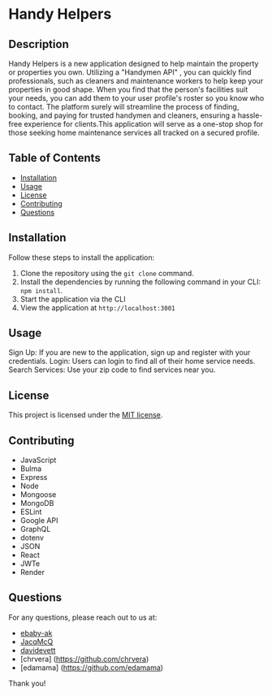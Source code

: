 # Handy Helpers

## Description
Handy Helpers is a new application designed to help maintain the property or properties you own. Utilizing a "Handymen API" , you can quickly find professionals, such as cleaners and maintenance workers to help keep your properties in good shape. When you find that the person's facilities suit your needs, you can add them to your user profile's roster so you know who to contact. The platform surely will streamline the process of finding, booking, and paying for trusted handymen and cleaners, ensuring a hassle-free experience for clients.This application will serve as a one-stop shop for those seeking home maintenance services all tracked on a secured profile.


## Table of Contents
- [Installation](#installation)
- [Usage](#usage)
- [License](#license)
- [Contributing](#contributing)
- [Questions](#questions)


## Installation
Follow these steps to install the application:
1. Clone the repository using the `git clone` command.
2. Install the dependencies by running the following command in your CLI: `npm install`.
3. Start the application via the CLI
4. View the application at `http://localhost:3001`


## Usage
Sign Up: If you are new to the application, sign up and register with your credentials.
Login: Users can login to find all of their home service needs.
Search Services: Use your zip code to find services near you.


## License
This project is licensed under the [MIT license](https://opensource.org/license/MIT).


## Contributing
- JavaScript
- Bulma
- Express
- Node
- Mongoose
- MongoDB
- ESLint
- Google API
- GraphQL
- dotenv
- JSON
- React
- JWTe
- Render


## Questions
For any questions, please reach out to us at:
- [ebaby-ak](https://github.com/ebaby-ak)
- [JacqMcQ](https://github.com/JacqMcQ)
- [davidevett](https://github.com/davidevett)
- [chrvera] (https://github.com/chrvera)
- [edamama] (https://github.com/edamama)

Thank you!